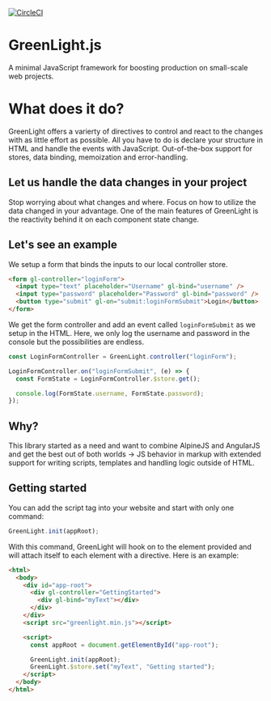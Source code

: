 [![CircleCI](https://dl.circleci.com/status-badge/img/circleci/D4bACYgELziWRdvGQX58ng/DbxnmyVKxzouDZg5RnK6N7/tree/main.svg?style=svg)](https://dl.circleci.com/status-badge/redirect/circleci/D4bACYgELziWRdvGQX58ng/DbxnmyVKxzouDZg5RnK6N7/tree/main)

# GreenLight.js

A minimal JavaScript framework for boosting production on small-scale web projects.

# What does it do?

GreenLight offers a varierty of directives to control and react to the changes with as little effort as possible. All you have to do is declare your structure in HTML and handle the events with JavaScript. Out-of-the-box support for stores, data binding, memoization and error-handling.

## Let us handle the data changes in your project

Stop worrying about what changes and where. Focus on how to utilize the data changed in your advantage. One of the main features of GreenLight is the reactivity behind it on each component state change.

## Let's see an example

We setup a form that binds the inputs to our local controller store.

```html
<form gl-controller="loginForm">
  <input type="text" placeholder="Username" gl-bind="username" />
  <input type="password" placeholder="Password" gl-bind="password" />
  <button type="submit" gl-on="submit:loginFormSubmit">Login</button>
</form>
```

We get the form controller and add an event called `loginFormSubmit` as we setup in the HTML. Here, we only log the username and password in the console but the possibilities are endless.

```js
const LoginFormController = GreenLight.controller("loginForm");

LoginFormController.on("loginFormSubmit", (e) => {
  const FormState = LoginFormController.$store.get();

  console.log(FormState.username, FormState.password);
});
```

## Why?

This library started as a need and want to combine AlpineJS and AngularJS and get the best out of both worlds -> JS behavior in markup with extended support for writing scripts, templates and handling logic outside of HTML.

## Getting started

You can add the script tag into your website and start with only one command:

```js
GreenLight.init(appRoot);
```

With this command, GreenLight will hook on to the element provided and will attach itself to each element with a directive. Here is an example:

```html
<html>
  <body>
    <div id="app-root">
      <div gl-controller="GettingStarted">
        <div gl-bind="myText"></div>
      </div>
    </div>
    <script src="greenlight.min.js"></script>

    <script>
      const appRoot = document.getElementById("app-root");

      GreenLight.init(appRoot);
      GreenLight.$store.set("myText", "Getting started");
    </script>
  </body>
</html>
```
